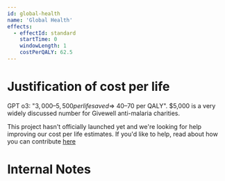 ```yaml
---
id: global-health
name: 'Global Health'
effects:
  - effectId: standard
    startTime: 0
    windowLength: 1
    costPerQALY: 62.5
---
```


# Justification of cost per life

GPT o3: "$3,000 – 5,500 per life saved ⇒ ~$40–70 per QALY". $5,000 is a very widely discussed number for Givewell anti-malaria charities.

This project hasn't officially launched yet and we're looking for help improving our cost per life estimates.
If you'd like to help, read about how you can contribute [here](https://github.com/impactlist/impactlist/blob/master/CONTRIBUTING.md)

# Internal Notes
